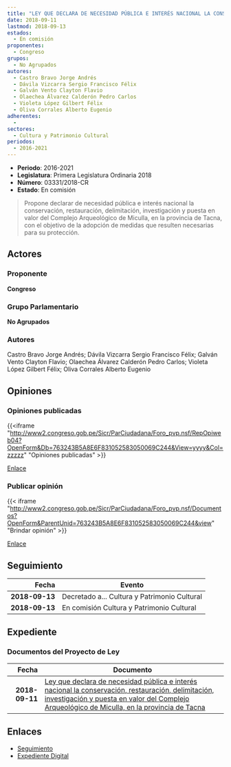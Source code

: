 ```yaml
---
title: "LEY QUE DECLARA DE NECESIDAD PÚBLICA E INTERÉS NACIONAL LA CONSERVACIÓN, RESTAURACIÓN, DELIMITACIÓN, INVESTIGACIÓN Y PUESTA EN VALOR DEL COMPLEJO ARQUEOLÓGICO DE MICULLA, EN LA PROVINCIA DE TACNA"
date: 2018-09-11
lastmod: 2018-09-13
estados: 
  - En comisión
proponentes: 
  - Congreso
grupos: 
  - No Agrupados
autores: 
  - Castro Bravo Jorge Andrés
  - Dávila Vizcarra Sergio Francisco Félix
  - Galván Vento Clayton Flavio
  - Olaechea Álvarez Calderón Pedro Carlos
  - Violeta López Gilbert Félix
  - Oliva Corrales Alberto Eugenio
adherentes: 
  - 
sectores: 
  - Cultura y Patrimonio Cultural
periodos: 
  - 2016-2021
---
```


- **Periodo**: 2016-2021
- **Legislatura**: Primera Legislatura Ordinaria 2018
- **Número**: 03331/2018-CR
- **Estado**: En comisión

> Propone declarar de necesidad pública e interés nacional la conservación, restauración, delimitación, investigación y puesta en valor del Complejo Arqueológico de Miculla, en la provincia de Tacna, con el objetivo de la adopción de medidas que resulten necesarias para su protección.


## Actores

### Proponente

**Congreso**

### Grupo Parlamentario

**No Agrupados**

### Autores

Castro Bravo Jorge Andrés; Dávila Vizcarra Sergio Francisco Félix; Galván Vento Clayton Flavio; Olaechea Álvarez Calderón Pedro Carlos; Violeta López Gilbert Félix; Oliva Corrales Alberto Eugenio


## Opiniones

### Opiniones publicadas

{{<iframe "http://www2.congreso.gob.pe/Sicr/ParCiudadana/Foro_pvp.nsf/RepOpiweb04?OpenForm&Db=763243B5A8E6F831052583050069C244&View=yyyy&Col=zzzzz" "Opiniones publicadas" >}}

[Enlace](http://www2.congreso.gob.pe/Sicr/ParCiudadana/Foro_pvp.nsf/RepOpiweb04?OpenForm&Db=763243B5A8E6F831052583050069C244&View=yyyy&Col=zzzzz)
### Publicar opinión

{{< iframe "http://www2.congreso.gob.pe/Sicr/ParCiudadana/Foro_pvp.nsf/Documentos?OpenForm&ParentUnid=763243B5A8E6F831052583050069C244&view" "Brindar opinión" >}}

[Enlace](http://www2.congreso.gob.pe/Sicr/ParCiudadana/Foro_pvp.nsf/Documentos?OpenForm&ParentUnid=763243B5A8E6F831052583050069C244&view)

## Seguimiento

| Fecha | Evento |
|------:|--------|
| **2018-09-13** | Decretado a... Cultura y Patrimonio Cultural|
| **2018-09-13** | En comisión Cultura y Patrimonio Cultural|


## Expediente


### Documentos del Proyecto de Ley

| Fecha | Documento |
|------:|--------|
| **2018-09-11** | [Ley que declara de necesidad pública e interés nacional la conservación, restauración, delimitación, investigación y puesta en valor del Complejo Arqueológico de Miculla, en la provincia de Tacna](http://www.leyes.congreso.gob.pe/Documentos/2016_2021/Proyectos_de_Ley_y_de_Resoluciones_Legislativas/PL0333120180911.pdf) |

## Enlaces 

- [Seguimiento](http://www2.congreso.gob.pe/Sicr/TraDocEstProc/CLProLey2016.nsf/f7fff46988ca05b1052578e100829cc7/088a79e8ada7976c052583050077c84e?OpenDocument)
- [Expediente Digital](http://www2.congreso.gob.pe/Sicr/TraDocEstProc/CLProLey2016.nsf/f7fff46988ca05b1052578e100829cc7/088a79e8ada7976c052583050077c84e?OpenDocument&Click=05257FB7005EB655.eb71d0cf91d8294e05256cdf006b5706/$Body/0.1C6C)
